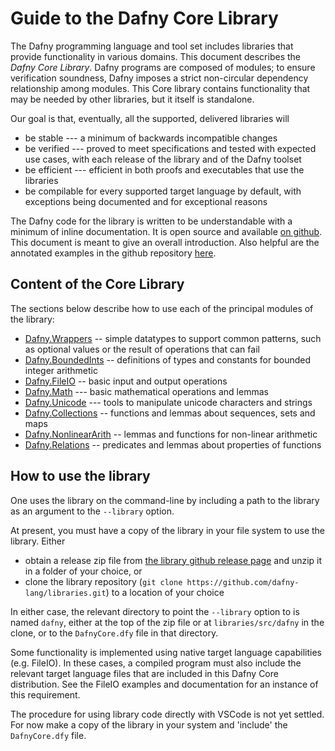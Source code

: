 
# Guide to the Dafny Core Library

The Dafny programming language and tool set includes
libraries that provide functionality in various domains. This document describes 
the _Dafny Core Library_. Dafny programs are composed of modules; to ensure
verification soundness, Dafny imposes a strict non-circular dependency relationship
among modules. This Core library contains functionality that may be needed
by other libraries, but it itself is standalone.

Our goal is that, eventually, all the supported, delivered libraries will
- be stable --- a minimum of backwards incompatible changes
- be verified --- proved to meet specifications and tested with expected use cases,
with each release of the library and of the Dafny toolset
- be efficient --- efficient in both proofs and executables that use the libraries
- be compilable for every supported target language by default, with exceptions being documented and for exceptional reasons

The Dafny code for the library is written to be understandable with a minimum of inline documentation.
It is open source and available [on github](https://github.com/dafny-lang/libraries). 
This document is meant to give an overall introduction. Also helpful are the annotated examples
in the github repository [here](https://github.com/dafny-lang/libraries/tree/master/examples).

## Content of the Core Library

The sections below describe how to use each of the principal modules of the library:
- [Dafny.Wrappers](Wrappers) -- simple datatypes to support common patterns, such as optional values or the result of operations that can fail
- [Dafny.BoundedInts](BoundedInts) -- definitions of types and constants for bounded integer arithmetic
- [Dafny.FileIO](FileIO/FileIO) -- basic input and output operations
- [Dafny.Math](Math) --- basic mathematical operations and lemmas
- [Dafny.Unicode](Unicode/Unicode) --- tools to manipulate unicode characters and strings
- [Dafny.Collections](Collections/Collections) -- functions and lemmas about sequences, sets and maps
- [Dafny.NonlinearArith](NonlinearArithmetic/NonlinearArithmetic) --  lemmas and functions for non-linear arithmetic
- [Dafny.Relations](Relations) -- predicates and lemmas about properties of functions


## How to use the library

One uses the library on the command-line by including a path to the library as an argument to the `--library` option.

At present, you must have a copy of the library in your file system to use the library. Either
- obtain a release zip file from [the library github release page](https://github.com/dafny-lang/libraries/releases) and unzip it in a folder of your choice, or
- clone the library repository (`git clone https://github.com/dafny-lang/libraries.git`) to a location of your choice

In either case, the relevant directory to point the `--library` option to is named `dafny`, either at the top of the zip file or at `libraries/src/dafny` in the clone, or to the `DafnyCore.dfy` file in that directory. 

Some functionality is implemented using native target language capabilities (e.g. FileIO). In these cases, a compiled program must also include the relevant target
language files that are included in this Dafny Core distribution. See the FileIO examples and documentation
for an instance of this requirement.

The procedure for using library code directly with VSCode is not yet settled. For now make a copy of the library in your system and  'include' the `DafnyCore.dfy` file.

